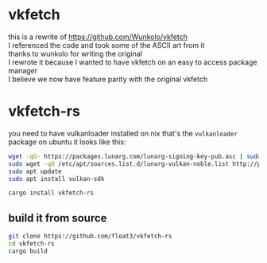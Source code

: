 # vkfetch

this is a rewrite of https://github.com/Wunkolo/vkfetch \
I referenced the code and took some of the ASCII art from it \
thanks to wunkolo for writing the original \
I rewrote it because I wanted to have vkfetch on an easy to access package manager \
I believe we now have feature parity with the original vkfetch

# vkfetch-rs

you need to have vulkanloader installed
on nix that's the `vulkanloader` package
on ubuntu it looks like this:


```sh
wget -qO- https://packages.lunarg.com/lunarg-signing-key-pub.asc | sudo tee /etc/apt/trusted.gpg.d/lunarg.asc
sudo wget -qO /etc/apt/sources.list.d/lunarg-vulkan-noble.list http://packages.lunarg.com/vulkan/lunarg-vulkan-noble.list
sudo apt update
sudo apt install vulkan-sdk
```

```sh
cargo install vkfetch-rs
```

## build it from source

```sh
git clone https://github.com/float3/vkfetch-rs
cd vkfetch-rs
cargo build
```
